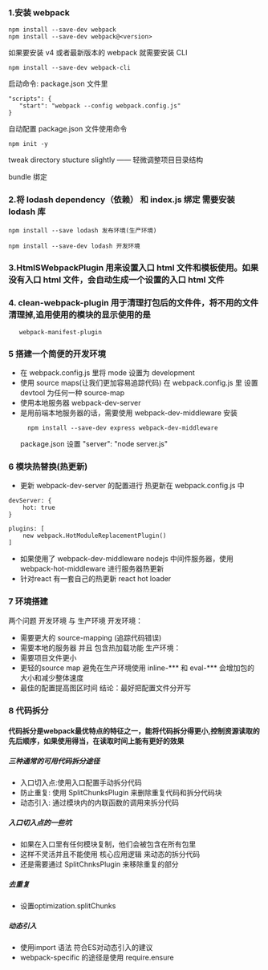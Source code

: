 ### 1.安装 webpack

```
npm install --save-dev webpack
npm install --save-dev webpack@<version>
```

如果要安装 v4 或者最新版本的 webpack 就需要安装 CLI

```
npm install --save-dev webpack-cli
```

启动命令: package.json 文件里

```
"scripts": {
   "start": "webpack --config webpack.config.js"
}
```

自动配置 package.json 文件使用命令

```
npm init -y
```

tweak directory stucture slightly —— 轻微调整项目目录结构

bundle 绑定

### 2.将 lodash dependency（依赖） 和 index.js 绑定 需要安装 lodash 库

```
npm install --save lodash 发布环境(生产环境)

npm install --save-dev lodash 开发环境
```

### 3.HtmlSWebpackPlugin 用来设置入口 html 文件和模板使用。如果没有入口 html 文件，会自动生成一个设置的入口 html 文件

### 4. clean-webpack-plugin 用于清理打包后的文件件，将不用的文件清理掉,追用使用的模块的显示使用的是

```
   webpack-manifest-plugin
```

### 5 搭建一个简便的开发环境

* 在 webpack.config.js 里将 mode 设置为 development
* 使用 source maps(让我们更加容易追踪代码) 在 webpack.config.js 里 设置 devtool 为任何一种 source-map
* 使用本地服务器 webpack-dev-server
* 是用前端本地服务器的话，需要使用 webpack-dev-middleware
  安装
  ```
    npm install --save-dev express webpack-dev-middleware
  ```
  package.json 设置 "server": "node server.js"

### 6 模块热替换(热更新)

* 更新 webpack-dev-server 的配置进行 热更新在 webpack.config.js 中

```
devServer: {
    hot: true
}

plugins: [
    new webpack.HotModuleReplacementPlugin()
]
```

* 如果使用了 webpack-dev-middleware nodejs 中间件服务器，使用 webpack-hot-middleware 进行服务器热更新
* 针对react 有一套自己的热更新 react hot loader

### 7 环境搭建
两个问题 开发环境 与 生产环境
开发环境：
   * 需要更大的 source-mapping (追踪代码错误)
   * 需要本地的服务器 并且 包含热加载功能
生产环境：
   * 需要项目文件更小
   * 更轻的source map 避免在生产环境使用 inline-*** 和 eval-***
     会增加包的大小和减少整体速度
   * 最佳的配置提高图区时间
结论：最好把配置文件分开写

### 8 代码拆分
#### 代码拆分是webpack最优特点的特征之一，能将代码拆分得更小,控制资源读取的先后顺序，如果使用得当，在读取时间上能有更好的效果

##### 三种通常的可用代码拆分途径
* 入口切入点:使用入口配置手动拆分代码
* 防止重复: 使用 SplitChunksPlugin 来删除重复代码和拆分代码块
* 动态引入: 通过模块内的内联函数的调用来拆分代码

##### 入口切入点的一些坑
* 如果在入口里有任何模块复制，他们会被包含在所有包里
* 这样不灵活并且不能使用 核心应用逻辑 来动态的拆分代码
* 还是需要通过 SplitChnksPlugin 来移除重复的部分

##### 去重复
* 设置optimization.splitChunks

##### 动态引入
* 使用import 语法 符合ES对动态引入的建议
* webpack-specific 的途径是使用 require.ensure
